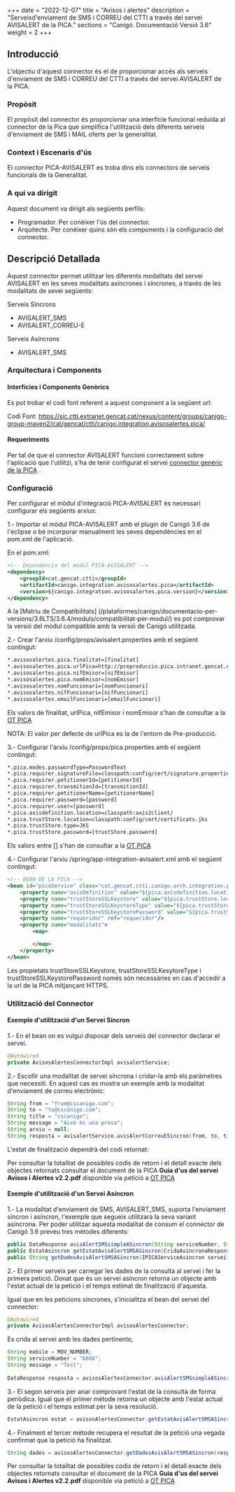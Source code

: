 +++
date        = "2022-12-07"
title       = "Avisos i  alertes"
description = "Serveisd'enviament de SMS i CORREU del CTTI a través del servei AVISALERT de la PICA."
sections    = "Canigó. Documentació Versió 3.6"
weight      = 2
+++

## Introducció

L'objectiu d'aquest connector és el de proporcionar accés als serveis d'enviament de SMS i CORREU del CTTI a través del servei AVISALERT de la PICA.

### Propòsit

El propòsit del connector és proporcionar una interfície funcional reduïda al connector de la Pica que simplifica l'utilització dels diferents serveis d'enviament de SMS i MAIL oferts per la generalitat.

### Context i Escenaris d'ús

El connector PICA-AVISALERT es troba dins els connectors de serveis funcionals de la Generalitat.

### A qui va dirigit

Aquest document va dirigit als següents perfils:

* Programador. Per conèixer l'ús del connector.
* Arquitecte. Per conèixer quins són els components i la configuració del connector.

## Descripció Detallada

Aquest connector permet utilitzar les diferents modalitats del servei AVISALERT en les seves modalitats asíncrones i síncrones, a través de les modalitats de sevei següents:

Serveis Síncrons

* AVISALERT_SMS
* AVISALERT_CORREU-E

Serveis Asíncrons

* AVISALERT_SMS

### Arquitectura i Components

#### Interfícies i Components Genèrics

Es pot trobar el codi font referent a aquest component a la següent url:

Codi Font:  https://sic.ctti.extranet.gencat.cat/nexus/content/groups/canigo-group-maven2/cat/gencat/ctti/canigo.integration.avisosalertes.pica/

#### Requeriments

Per tal de que el connector AVISALERT funcioni correctament sobre l'aplicació que l'utilitzi, s'ha de tenir configurat el servei [connector genèric de la PICA](/plataformes/canigo/documentacio-per-versions/3.6LTS/3.6.4/moduls/moduls-integracio/modul-pica/) .

### Configuració

Per configurar el mòdul d'integració PICA-AVISALERT és necessari configurar els següents arxius:

1.- Importar el mòdul PICA-AVISALERT amb el plugin de Canigó 3.6 de l'eclipse o bé incorporar manualment les seves dependències en el pom.xml de l'aplicació.

En el pom.xml:

```xml
<!-- Dependencia del mòdul PICA-AVISALERT -->
<dependency>
    <groupId>cat.gencat.ctti</groupId>
    <artifactId>canigo.integration.avisosalertes.pica</artifactId>
    <version>${canigo.integration.avisosalertes.pica.version}</version>
</dependency>
```

A la [Matriu de Compatibilitats] (/plataformes/canigo/documentacio-per-versions/3.6LTS/3.6.4/moduls/compatibilitat-per-modul/) es pot comprovar la versió del mòdul compatible amb la versió de Canigó utilitzada.

2.- Crear l'arxiu /config/props/avisalert.properties amb el següent contingut:

```txt
*.avisosalertes.pica.finalitat=[finalitat]
*.avisosalertes.pica.urlPica=http://preproduccio.pica.intranet.gencat.cat/pica_cataleg/AppJava/services/
*.avisosalertes.pica.nifEmisor=[nifEmisor]
*.avisosalertes.pica.nomEmisor=[nomEmisor]
*.avisosalertes.nomFuncionari=[nomFuncionari]
*.avisosalertes.nifFuncionari=[nifFuncionari]
*.avisosalertes.emailFuncionari=[emailFuncionari]
```

Els valors de finalitat, urlPica, nifEmisor i nomEmisor s'han de consultar a la [OT PICA](http://transversals.ctti.intranet.gencat.cat/sol-pica/integracio/)

NOTA: El valor per defecte de urlPica es la de l'entorn de Pre-producció.

3.- Configurar l'arxiu /config/props/pica.properties amb el següent contingut:

```txt
*.pica.modes.passwordType=PasswordText
*.pica.requirer.signatureFile=classpath:config/cert/signature.properties
*.pica.requirer.petitionerId=[petitionerId]
*.pica.requirer.transmitionId=[transmitionId]
*.pica.requirer.petitionerName=[petitionerName]
*.pica.requirer.password=[password]
*.pica.requirer.user=[password]
*.pica.axisdefinition.location=classpath:axis2client/
*.pica.trustStore.location=classpath:config/cert/certificats.jks
*.pica.trustStore.type=JKS
*.pica.trustStore.password=[trustStore.password]
```

Els valors entre [] s'han de consultar a la [OT PICA](http://transversals.ctti.intranet.gencat.cat/sol-pica/integracio/)

4.- Configurar l'arxiu /spring/app-integration-avisalert.xml amb el següent contingut:

```xml
<!-- BEAN DE LA PICA -->
<bean id="picaService" class="cat.gencat.ctti.canigo.arch.integration.pica.PicaServiceWrapperImpl" scope="prototype">
    <property name="axisDefinition" value="${pica.axisdefinition.location}"/>
    <property name="trustStoreSSLKeystore" value="${pica.trustStore.location}" />
    <property name="trustStoreSSLKeystoreType" value="${pica.trustStore.type}" />
    <property name="trustStoreSSLKeystorePassword" value="${pica.trustStore.password}" />
    <property name="requeridor" ref="requeridor"/>
    <property name="modalitats">
        <map>

        </map>
    </property>
</bean>
```

Les propietats trustStoreSSLKeystore, trustStoreSSLKesytoreType i trustStoreSSLKeystorePassword només són necessàries en cas d'accedir a la url de la PICA mitjançant HTTPS.

### Utilització del Connector

#### Exemple d'utilització d'un Servei Síncron

1.- En el bean on es vulgui disposar dels serveis del connector declarar el servei.

```java
@Autowired
private AvisosAlertesConnectorImpl avisalertService;
```

2.- Escollir una modalitat de servei síncrona i cridar-la amb els paràmetres que necessiti. En aquest cas es mostra un exemple amb la modalitat d'enviament de correu electrònic:

```java
String from = "from@cscanigo.com";
String to = "to@cscanigo.com";
String title = "cscanigo";
String message = "Això és una prova";
String arxiu = null;
String resposta = avisalertService.avisAlertCorreuESincron(from, to, title, message, arxiu);
```

L'estat de finalització dependrà del codi retornat:

Per consultar la totalitat de possibles codis de retorn i el detall exacte dels objectes retornats consultar el document de la PICA **Guia d'us del servei Avisos i Alertes v2.2.pdf** disponible via petició a [OT PICA](http://transversals.ctti.intranet.gencat.cat/sol-pica/integracio/)

#### Exemple d'utilització d'un Servei Asíncron

1.- La modalitat d'enviament de SMS, AVISALERT_SMS, suporta l'enviament síncron i asíncron, l'exemple que segueix utilitzarà la seva variant asíncrona. Per poder utilitzar aquesta modalitat de consum el connector de Canigó 3.6 preveu tres mètodes diferents:

```java
public DataResponse avisAlertSMSsimpleASincron(String serviceNumber, String mobile, String message) throws AvisosAlertesException;
public EstatAsincron getEstatAvisAlertSMSASincron(CridaAsincronaResponseDocument response) throws AvisosAlertesException;
public String getDadesAvisAlertSMSASincron(IPICAServiceAsincron servei) throws AvisosAlertesException;
```

2.- El primer serveix per carregar les dades de la consulta al servei i fer la primera petició. Donat que és un servei asíncron retorna un objecte amb l'estat actual de la petició i el temps estimat de finalització d'aquesta.

Igual que en les peticions síncrones, s'inicialitza el bean del servei del connector:

```java
@Autowired
private AvisosAlertesConnectorImpl avisosAlertesConnector;
```

Es crida al servei amb les dades pertinents;

```java
String mobile = MOV_NUMBER;
String serviceNumber = "6666";
String message = "Test";
			
DataResponse resposta = avisosAlertesConnector.avisAlertSMSsimpleASincron(serviceNumber, mobile, message);
```

3.- El segon serveix per anar comprovant l'estat de la consulta de forma periòdica. Igual que el primer mètode retorna un objecte amb l'estat actual de la petició i el temps estimat per la seva resolució.

```java
EstatAsincron estat = avisosAlertesConnector.getEstatAvisAlertSMSASincron(resposta.getResponse());
```

4.- Finalment el tercer mètode recupera el resultat de la petició una vegada confirmat que la petició ha finalitzat.

```java
String dades = avisosAlertesConnector.getDadesAvisAlertSMSASincron(resposta.getServei());
```

Per consultar la totalitat de possibles codis de retorn i el detall exacte dels objectes retornats consultar el document de la PICA **Guia d'us del servei Avisos i Alertes v2.2.pdf** disponible via petició a [OT PICA](http://transversals.ctti.intranet.gencat.cat/sol-pica/integracio/)
